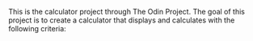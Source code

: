 This is the calculator project through The Odin Project. The goal of this project is to create a calculator that displays and calculates with the following criteria:

